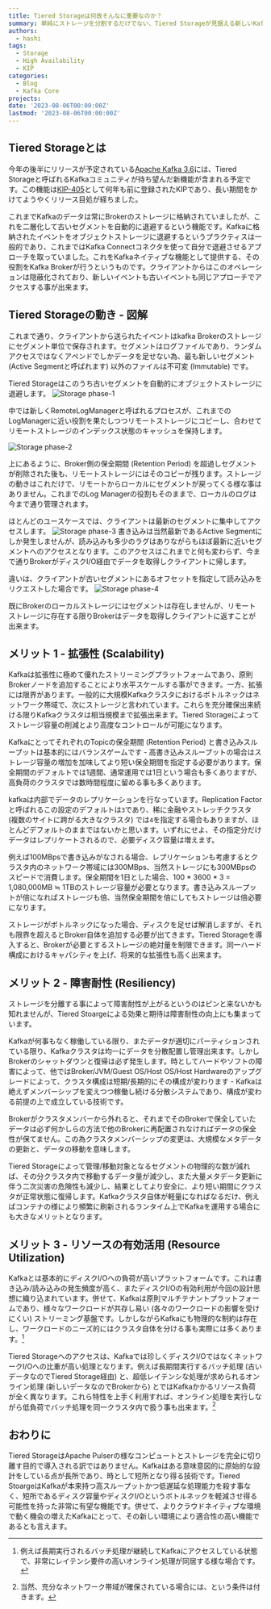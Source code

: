 ```yaml
---
title: Tiered Storageは何故そんなに重要なのか？
summary: 単純にストレージを分割するだけでない、Tiered Storageが見据える新しいKafkaと将来について。
authors:
  - hashi
tags:
  - Storage
  - High Availability
  - KIP
categories: 
  - Blog
  - Kafka Core
projects: 
date: '2023-08-06T00:00:00Z'
lastmod: '2023-08-06T00:00:00Z'
---
```


## Tiered Storageとは
今年の後半にリリースが予定されている[Apache Kafka 3.6](https://cwiki.apache.org/confluence/display/KAFKA/Release+Plan+3.6.0)には、Tiered Storageと呼ばれるKafkaコミュニティが待ち望んだ新機能が含まれる予定です。この機能は[KIP-405](https://cwiki.apache.org/confluence/display/KAFKA/KIP-405%3A+Kafka+Tiered+Storage)として何年も前に登録されたKIPであり、長い期間をかけてようやくリリース目処が経ちました。

これまでKafkaのデータは常にBrokerのストレージに格納されていましたが、これを二層化して古いセグメントを自動的に退避するという機能です。Kafkaに格納されたイベントをオブジェクトストレージに退避するというプラクティスは一般的であり、これまではKafka Connectコネクタを使って自分で退避させるアプローチを取っていました。これをKafkaネイティブな機能として提供する、その役割をKafka Brokerが行うというものです。クライアントからはこのオペレーションは隠蔽化されており、新しいイベントも古いイベントも同じアプローチでアクセスする事が出来ます。

## Tiered Storageの動き - 図解
これまで通り、クライアントから送られたイベントはkafka Brokerのストレージにセグメント単位で保存されます。セグメントはログファイルであり、ランダムアクセスではなくアペンドでしかデータを足せない為、最も新しいセグメント (Active Segmentと呼ばれます) 以外のファイルは不可変 (Immutable) です。

Tiered Storageはこのうち古いセグメントを自動的にオブジェクトストレージに退避します。
![Storage phase-1](blogs/kip405-why-tiered-storage-important/storage-phase-1.png)

中では新しくRemoteLogManagerと呼ばれるプロセスが、これまでのLogManagerに近い役割を果たしつつリモートストレージにコピーし、合わせてリモートストレージのインデックス状態のキャッシュを保持します。

![Storage phase-2](blogs/kip405-why-tiered-storage-important/storage-phase-2.png)

上にあるように、Broker側の保全期間 (Retention Period) を超過しセグメントが削除された後も、リモートストレージにはそのコピーが残ります。ストレージの動きはこれだけで、リモートからローカルにセグメントが戻ってくる様な事はありません。これまでのLog  Managerの役割もそのままで、ローカルのログは今まで通り管理されます。

ほとんどのユースケースでは、クライアントは最新のセグメントに集中してアクセスします。
![Storage phase-3](blogs/kip405-why-tiered-storage-important/storage-phase-3.png)
書き込みは当然最新であるActive Segmentにしか発生しませんが、読み込みも多少のラグはありながらもほぼ最新に近いセグメントへのアクセスとなります。このアクセスはこれまでと何も変わらず、今まで通りBrokerがディスクI/O経由でデータを取得しクライアントに帰します。

違いは、クライアントが古いセグメントにあるオフセットを指定して読み込みをリクエストした場合です。
![Storage phase-4](blogs/kip405-why-tiered-storage-important/storage-phase-4.png)

既にBrokerのローカルストレージにはセグメントは存在しませんが、リモートストレージに存在する限りBrokerはデータを取得しクライアントに返すことが出来ます。

## メリット 1 - 拡張性 (Scalability)
Kafkaは拡張性に極めて優れたストリーミングプラットフォームであり、原則Brokerノードを追加することにより水平スケールする事ができます。一方、拡張には限界があります。一般的に大規模Kafkaクラスタにおけるボトルネックはネットワーク帯域で、次にストレージと言われています。これらを充分確保出来続ける限りKafkaクラスタは相当規模まで拡張出来ます。Tiered Storageによってストレージ容量の削減とより高度なコントロールが可能になります。

KafkaにとってそれぞれのTopicの保全期間 (Retention Period) と書き込みスループットは基本的にはバランスゲームです - 高書き込みスループットの場合はストレージ容量の増加を加味してより短い保全期間を指定する必要があります。保全期間のデフォルトでは1週間、通常運用では1日という場合も多くありますが、高負荷のクラスタでは数時間程度に留める事も多くあります。

kafkaは内部でデータのレプリケーションを行なっています。Replication Factorと呼ばれるこの設定のデフォルトは```3```であり、稀に金融やストレッチクラスタ (複数のサイトに跨がる大きなクラスタ) では```4```を指定する場合もありますが、ほとんどデフォルトのままではないかと思います。いずれにせよ、その指定分だけデータはレプリケートされるので、必要ディスク容量は増えます。

例えば100MBpsで書き込みがなされる場合、レプリケーションも考慮するとクラスタ内のネットワーク帯域には300MBps、当然ストレージにも300MBpsのスピードで消費します。保全期間を1日とした場合、100 * 3600 * 3 = 1,080,000MB ≒ 1TBのストレージ容量が必要となります。書き込みスループットが倍になればストレージも倍、当然保全期間を倍にしてもストレージは倍必要になります。

ストレージがボトルネックになった場合、ディスクを足せば解消しますが、それも限界を超えるとBroker自体を追加する必要が出てきます。Tiered Storageを導入すると、Brokerが必要とするストレージの絶対量を制限できます。同一ハード構成におけるキャパシティを上げ、将来的な拡張性も高く出来ます。

## メリット 2 - 障害耐性 (Resiliency)
ストレージを分離する事によって障害耐性が上がるというのはピンと来ないかも知れませんが、Tiered Stoargeによる効果と期待は障害耐性の向上にも集まっています。

Kafkaが何事もなく稼働している限り、またデータが適切にパーティションされている限り、Kafkaクラスタは均一にデータを分散配置し管理出来ます。しかしBrokerのシャットダウンと復帰は必ず発生します。時としてハードやソフトの障害によって、他ではBroker/JVM/Guest OS/Host OS/Host Hardwareのアップグレードによって、クラスタ構成は短期/長期的にその構成が変わります - Kafkaは絶えずメンバーシップを変えつつ稼働し続ける分散システムであり、構成が変わる前提の上で成立している技術です。

Brokerがクラスタメンバーから外れると、それまでそのBrokerで保全していたデータは必ず何かしらの方法で他のBrokerに再配置されなければデータの保全性が保てません。この為クラスタメンバーシップの変更は、大規模なメタデータの更新と、データの移動を意味します。

Tiered Storageによって管理/移動対象となるセグメントの物理的な数が減れば、その分クラスタ内で移動するデータ量が減少し、また大量メタデータ更新に伴う二次災害の危険性も減少し、結果としてより安全に、より短い期間にクラスタが正常状態に復帰します。Kafkaクラスタ自体が軽量になればなるだけ、例えばコンテナの様により頻繁に刷新されるランタイム上でKafkaを運用する場合にも大きなメリットとなります。

## メリット 3 - リソースの有効活用 (Resource Utilization)
Kafkaとは基本的にディスクI/Oへの負荷が高いプラットフォームです。これは書き込み/読み込みの発生頻度が高く、またディスクI/Oの有効利用が今回の設計思想に織り込まれています。併せて、Kafkaは原則マルチテナントプラットフォームであり、様々なワークロードが共存し易い (各々のワークロードの影響を受けにくい) ストリーミング基盤です。しかしながらKafkaにも物理的な制約は存在し、ワークロードのニーズ的にはクラスタ自体を分ける事も実際には多くあります。[^1]

Tiered Storageへのアクセスは、Kafkaでは珍しくディスクI/OではなくネットワークI/Oへの比重が高い処理となります。例えば長期間実行するバッチ処理 (古いデータなのでTiered Storage経由) と、超低レイテンシな処理が求められるオンライン処理 (新しいデータなのでBrokerから) とではKafkaかかるリソース負荷が全く異なります。これら特性を上手く利用すれば、オンライン処理を実行しながら低負荷でバッチ処理を同一クラスタ内で扱う事も出来ます。[^2]

## おわりに
Tiered StorageはApache Pulserの様なコンピュートとストレージを完全に切り離す目的で導入される訳ではありません。Kafkaはある意味意図的に原始的な設計をしている点が長所であり、時として短所となり得る技術です。Tiered StoargeはKafkaが本来持つ高スループットかつ低遅延な処理能力を殺す事なく、短所であるディスク容量やディスクI/Oというボトルネックを軽減させ得る可能性を持った非常に有望な機能です。併せて、よりクラウドネイティブな環境で動く機会の増えたKafkaにとって、その新しい環境により適合性の高い機能であるとも言えます。

[^1]:例えば長期実行されるバッチ処理が継続してKafkaにアクセスしている状態で、非常にレイテンシ要件の高いオンライン処理が同居する様な場合です。
[^2]:当然、充分なネットワーク帯域が確保されている場合には、という条件は付きます。
